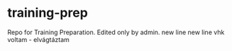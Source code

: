 # training-prep
Repo for Training Preparation. Edited only by admin.
new line
new line
vhk voltam - elvágtáztam
